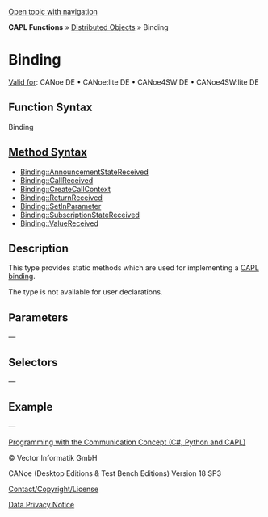 [Open topic with navigation](../../../../../CANoeDEFamily.htm#Topics/CAPLFunctions/DistributedObjects/Objects/CAPLfunctionBinding.md)

**CAPL Functions** » [Distributed Objects](../CAPLfunctionsDOOverview.md) » Binding

# Binding

[Valid for](../../../Shared/FeatureAvailability.md): CANoe DE • CANoe:lite DE • CANoe4SW DE • CANoe4SW:lite DE

## Function Syntax

Binding

## [Method Syntax](../../../Shared/CAPL/General/ClassesAndObjects.md)

- [Binding::AnnouncementStateReceived](../Methods/CAPLfunctionBindingAnnouncementStateReceived.md)
- [Binding::CallReceived](../Methods/CAPLfunctionBindingCallReceived.md)
- [Binding::CreateCallContext](../Methods/CAPLfunctionBindingCreateCallContext.md)
- [Binding::ReturnReceived](../Methods/CAPLfunctionBindingReturnReceived.md)
- [Binding::SetInParameter](../Methods/CAPLfunctionBindingSetInParameter.md)
- [Binding::SubscriptionStateReceived](../Methods/CAPLfunctionBindingSubscriptionStateReceived.md)
- [Binding::ValueReceived](../Methods/CAPLfunctionBindingValueReceived.md)

## Description

This type provides static methods which are used for implementing a [CAPL binding](../../../CANoeCANalyzer/CommunicationConcept/CCDOCAPLBinding.md).

The type is not available for user declarations.

## Parameters

—

## Selectors

—

## Example

—

[Programming with the Communication Concept (C#, Python and CAPL)](../../../CANoeCANalyzer/CommunicationConcept/Programming/CCP.md)

© Vector Informatik GmbH

CANoe (Desktop Editions & Test Bench Editions) Version 18 SP3

[Contact/Copyright/License](../../../Shared/ContactCopyrightLicense.md)

[Data Privacy Notice](https://www.vector.com/int/en/company/get-info/privacy-policy/)
